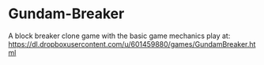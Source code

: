 # Gundam-Breaker
A block breaker clone game with the basic game mechanics
play at: https://dl.dropboxusercontent.com/u/601459880/games/GundamBreaker.html
